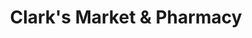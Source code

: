 ---
title: "Clark's Market & Pharmacy"
url: /sedona/clarks-market-and-pharmacy/
shop: supermarket
---